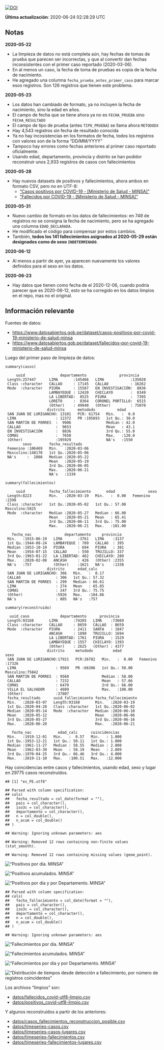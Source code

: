 [![DOI](https://zenodo.org/badge/266025854.svg)](https://zenodo.org/badge/latestdoi/266025854)

**Última actualización**: 2020-06-24 02:28:29 UTC

Notas
-----

**2020-05-22**

-   La limpieza de datos no está completa aún, hay fechas de tomas de
    prueba que parecen ser incorrectas, y que al convertir dan fechas
    inconsistentes con el primer caso reportado (2020-03-06).
-   En al menos un caso, la fecha de toma de pruebas es copia de la
    fecha de nacimiento.
-   He agregado una columna `fecha_prueba_antes_primer_caso` para marcar
    esos registros. Son 126 registros que tienen este problema.

**2020-05-23**

-   Los datos han cambiado de formato, ya no incluyen la fecha de
    nacimiento, sino la edad en años.
-   El campo de fecha que se tiene ahora ya no es `FECHA_PRUEBA` sino
    `FECHA_RESULTADO`
-   El campo de tipo de prueba (antes `TIPO_PRUEBA`) se llama ahora
    `METODODX`
-   Hay 4,543 registros sin fecha de resultado conocida
-   Ya no hay incosistencias en los formatos de fecha, todos los
    registros con valores son de la forma “DD/MM/YYYY”
-   Tampoco hay errores como fechas anteriores al primer caso reportado
    oficialmente.
-   Usando edad, departamento, provincia y distrito se han podidor
    reconstruir unos 2,933 registros de casos con fallecimientos

**2020-05-28**

-   Hay nuevos datasets de positivos y fallecimientos, ahora ambos en
    formato CSV, pero no en UTF-8:
    -   [“Casos positivos por COVID-19 - \[Ministerio de Salud -
        MINSA\]”](https://www.datosabiertos.gob.pe/dataset/casos-positivos-por-covid-19-ministerio-de-salud-minsa)
    -   [“Fallecidos por COVID-19 - \[Ministerio de Salud -
        MINSA\]”](https://www.datosabiertos.gob.pe/dataset/fallecidos-por-covid-19-ministerio-de-salud-minsa)

**2020-05-31**

-   Nuevo cambio de formato en los datos de fallecimientos: en 749 de
    registros no se consigna la fecha de nacimiento, pero se ha agregado
    una columna `EDAD_DECLARADA`.
-   He modificado el código para compensar por estos cambios.
-   También, **todos los 141 fallecimientos asignados al 2020-05-29
    están designados como de sexo `INDETERMINADO`**.

**2020-06-12**

-   Al menos a partir de ayer, ya aparecen nuevamente los valores
    definidos para el sexo en los datos.

**2020-06-23**

-   Hay datos que tienen como fecha de el 2020-12-06, cuando podría
    parecer que es 2020-06-12, esto se ha corregido en los datos limpios
    en el repo, mas no el original.

Información relevante
---------------------

Fuentes de datos:

-   <a href="https://www.datosabiertos.gob.pe/dataset/casos-positivos-por-covid-19-ministerio-de-salud-minsa" class="uri">https://www.datosabiertos.gob.pe/dataset/casos-positivos-por-covid-19-ministerio-de-salud-minsa</a>
-   <a href="https://www.datosabiertos.gob.pe/dataset/fallecidos-por-covid-19-ministerio-de-salud-minsa" class="uri">https://www.datosabiertos.gob.pe/dataset/fallecidos-por-covid-19-ministerio-de-salud-minsa</a>

Luego del primer paso de limpieza de datos:

    summary(casos)

         uuid                departamento               provincia     
     Length:257447      LIMA       :145466   LIMA            :135020  
     Class :character   CALLAO     : 17145   CALLAO          : 16262  
     Mode  :character   PIURA      : 15587   EN INVESTIGACIÓN:  8836  
                        LAMBAYEQUE : 12420   CHICLAYO        :  8349  
                        LA LIBERTAD:  8525   PIURA           :  7395  
                        LORETO     :  8364   CORONEL PORTILLO:  6515  
                        (Other)    : 49940   (Other)         : 75070  
                       distrito      metododx          edad      
     SAN JUAN DE LURIGANCHO: 13101   PCR: 61754   Min.   :  0.0  
     LIMA                  : 12372   PR :195693   1st Qu.: 30.0  
     SAN MARTIN DE PORRES  :  9906                Median : 42.0  
     CALLAO                :  9653                Mean   : 43.1  
     EN INVESTIGACIÓN      :  8836                3rd Qu.: 55.0  
     COMAS                 :  7650                Max.   :120.0  
     (Other)               :195929                NA's   :1550   
            sexo        fecha_resultado     
     Femenino :106469   Min.   :2020-03-06  
     Masculino:148170   1st Qu.:2020-05-06  
     NA's     :  2808   Median :2020-05-22  
                        Mean   :2020-05-19  
                        3rd Qu.:2020-06-05  
                        Max.   :2020-06-21  
                        NA's   :1339        

    summary(fallecimientos)

         uuid           fecha_fallecimiento       edad               sexo     
     Length:8223        Min.   :2020-03-19   Min.   :  0.00   Femenino :2398  
     Class :character   1st Qu.:2020-05-02   1st Qu.: 57.00   Masculino:5825  
     Mode  :character   Median :2020-05-27   Median : 66.00                   
                        Mean   :2020-05-21   Mean   : 65.41                   
                        3rd Qu.:2020-06-11   3rd Qu.: 75.00                   
                        Max.   :2020-06-21   Max.   :101.00                   
                                                                              
       fecha_nac               departamento     provincia   
     Min.   :1915-06-19   LIMA       :3761   LIMA    :3137  
     1st Qu.:1944-08-24   LAMBAYEQUE : 709   CALLAO  : 395  
     Median :1953-10-19   PIURA      : 694   PIURA   : 381  
     Mean   :1954-07-15   CALLAO     : 550   TRUJILLO: 337  
     3rd Qu.:1963-01-22   LA LIBERTAD: 462   CHICLAYO: 280  
     Max.   :2020-02-08   ANCASH     : 426   (Other) :2355  
     NA's   :757          (Other)    :1621   NA's    :1338  
                       distrito      edad_calc     
     SAN JUAN DE LURIGANCHO: 366   Min.   :  0.17  
     CALLAO                : 306   1st Qu.: 57.32  
     SAN MARTIN DE PORRES  : 299   Median : 66.61  
     LIMA                  : 274   Mean   : 65.85  
     COMAS                 : 247   3rd Qu.: 75.75  
     (Other)               :5926   Max.   :104.86  
     NA's                  : 805   NA's   :757     

    summary(reconstruido)

      uuid_caso              departamento      provincia    
     Length:93168       LIMA       :74265   LIMA    :73669  
     Class :character   CALLAO     : 8659   CALLAO  : 8659  
     Mode  :character   PIURA      : 2411   SANTA   : 1847  
                        ANCASH     : 1890   TRUJILLO: 1694  
                        LA LIBERTAD: 1761   PIURA   : 1529  
                        LAMBAYEQUE : 1557   CHICLAYO: 1393  
                        (Other)    : 2625   (Other) : 4377  
                       distrito     metododx         edad               sexo      
     SAN JUAN DE LURIGANCHO:17921   PCR:26782   Min.   :  0.00   Femenino :17326  
     LIMA                  : 9569   PR :66386   1st Qu.: 50.00   Masculino:75842  
     SAN MARTIN DE PORRES  : 9560               Median : 58.00                    
     CALLAO                : 7232               Mean   : 57.66                    
     COMAS                 : 6470               3rd Qu.: 66.00                    
     VILLA EL SALVADOR     : 4609               Max.   :100.00                    
     (Other)               :37807                                                 
     fecha_resultado      uuid_fallecimiento fecha_fallecimiento 
     Min.   :2020-03-07   Length:93168       Min.   :2020-03-19  
     1st Qu.:2020-04-28   Class :character   1st Qu.:2020-06-02  
     Median :2020-05-14   Mode  :character   Median :2020-06-10  
     Mean   :2020-05-12                      Mean   :2020-06-06  
     3rd Qu.:2020-05-27                      3rd Qu.:2020-06-16  
     Max.   :2020-06-20                      Max.   :2020-06-21  
                                                                 
       fecha_nac            edad_calc      coincidencias   
     Min.   :1919-12-01   Min.   :  0.57   Min.   : 1.000  
     1st Qu.:1953-12-21   1st Qu.: 50.11   1st Qu.: 1.000  
     Median :1961-11-27   Median : 58.55   Median : 2.000  
     Mean   :1962-03-30   Mean   : 58.19   Mean   : 2.809  
     3rd Qu.:1970-04-25   3rd Qu.: 66.46   3rd Qu.: 4.000  
     Max.   :2019-11-10   Max.   :100.51   Max.   :12.000  
                                                           

Hay coincidencias entre casos y fallecimientos, usando edad, sexo y
lugar en 29775 casos reconstruídos.

    ## [1] "es_PE.utf8"

    ## Parsed with column specification:
    ## cols(
    ##   fecha_resultado = col_date(format = ""),
    ##   pais = col_character(),
    ##   iso3c = col_character(),
    ##   departamento = col_character(),
    ##   n = col_double(),
    ##   n_acum = col_double()
    ## )

    ## Warning: Ignoring unknown parameters: aes

    ## Warning: Removed 12 rows containing non-finite values (stat_smooth).

    ## Warning: Removed 12 rows containing missing values (geom_point).

![“Positivos por día. MINSA”](plots/positivos-por-dia-minsa.png)

![“Positivos acumulados. MINSA”](plots/positivos-acumulados-minsa.png)

![“Positivos por día y por Departamento.
MINSA”](plots/positivos-diarios-por-departamento-minsa.png)

    ## Parsed with column specification:
    ## cols(
    ##   fecha_fallecimiento = col_date(format = ""),
    ##   pais = col_character(),
    ##   iso3c = col_character(),
    ##   departamento = col_character(),
    ##   n = col_double(),
    ##   n_acum = col_double()
    ## )

    ## Warning: Ignoring unknown parameters: aes

![“Fallecimientos por día.
MINSA”](plots/fallecimientos-por-dia-minsa.png)

![“Fallecimientos acumulados.
MINSA”](plots/fallecimientos-acumulados-minsa.png)

![“Fallecimientos por día y por Departamento.
MINSA”](plots/fallecimientos-diarios-por-departamento-minsa.png)

![“Distribución de tiempos desde detección a fallecimiento, por número
de registros
coincidentes”](plots/deteccion-fallecimiento-por-coincidentes.png)

Los archivos “limpios” son:

-   [datos/fallecidos\_covid-utf8-limpio.csv](datos/fallecidos_covid-utf8-limpio.csv)
-   [datos/positivos\_covid-utf8-limpio.csv](datos/positivos_covid-utf8-limpio.csv)

Y algunos reconstruidos a partir de los anteriores:

-   [datos/casos\_fallecimientos\_reconstruccion\_posible.csv](datos/casos_fallecimientos_reconstruccion_posible.csv)
-   [datos/timeseries-casos.csv](datos/timeseries-casos.csv)
-   [datos/timeseries-casos-lugares.csv](datos/timeseries-casos-lugares.csv)
-   [datos/timeseries-fallecimientos.csv](datos/timeseries-fallecimientos.csv)
-   [datos/timeseries-fallecimientos-lugares.csv](datos/timeseries-fallecimientos-lugares.csv)
